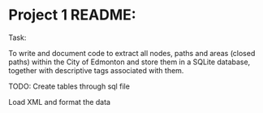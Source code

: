 # Project 1 README:

Task:

To write and document code to extract all nodes, paths and areas (closed paths) within the City of Edmonton and store them in a SQLite database, together with descriptive tags associated with them.


TODO: 
 Create tables through sql file
 
 Load XML and format the data
